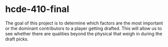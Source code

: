 # hcde-410-final
The goal of this project is to determine which factors are the most important or the dominant contributors to a player getting drafted. This will allow us to see whether there are qualities beyond the physical that weigh in during the draft picks. 
